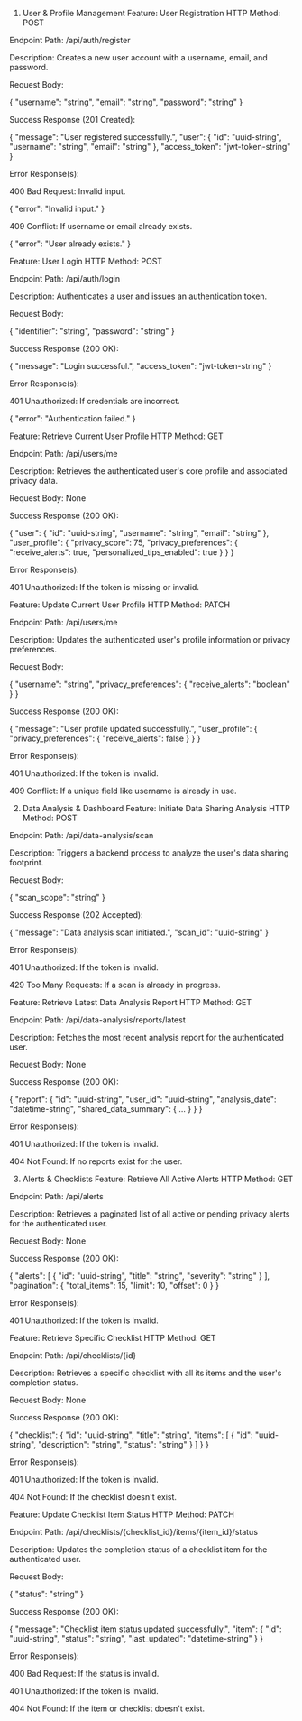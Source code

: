 1. User & Profile Management
Feature: User Registration
HTTP Method: POST

Endpoint Path: /api/auth/register

Description: Creates a new user account with a username, email, and password.

Request Body:

{
  "username": "string",
  "email": "string",
  "password": "string"
}

Success Response (201 Created):

{
  "message": "User registered successfully.",
  "user": {
    "id": "uuid-string",
    "username": "string",
    "email": "string"
  },
  "access_token": "jwt-token-string"
}

Error Response(s):

400 Bad Request: Invalid input.

{
  "error": "Invalid input."
}

409 Conflict: If username or email already exists.

{
  "error": "User already exists."
}

Feature: User Login
HTTP Method: POST

Endpoint Path: /api/auth/login

Description: Authenticates a user and issues an authentication token.

Request Body:

{
  "identifier": "string",
  "password": "string"
}

Success Response (200 OK):

{
  "message": "Login successful.",
  "access_token": "jwt-token-string"
}

Error Response(s):

401 Unauthorized: If credentials are incorrect.

{
  "error": "Authentication failed."
}

Feature: Retrieve Current User Profile
HTTP Method: GET

Endpoint Path: /api/users/me

Description: Retrieves the authenticated user's core profile and associated privacy data.

Request Body: None

Success Response (200 OK):

{
  "user": {
    "id": "uuid-string",
    "username": "string",
    "email": "string"
  },
  "user_profile": {
    "privacy_score": 75,
    "privacy_preferences": {
      "receive_alerts": true,
      "personalized_tips_enabled": true
    }
  }
}

Error Response(s):

401 Unauthorized: If the token is missing or invalid.

Feature: Update Current User Profile
HTTP Method: PATCH

Endpoint Path: /api/users/me

Description: Updates the authenticated user's profile information or privacy preferences.

Request Body:

{
  "username": "string",
  "privacy_preferences": {
    "receive_alerts": "boolean"
  }
}

Success Response (200 OK):

{
  "message": "User profile updated successfully.",
  "user_profile": {
    "privacy_preferences": {
      "receive_alerts": false
    }
  }
}

Error Response(s):

401 Unauthorized: If the token is invalid.

409 Conflict: If a unique field like username is already in use.

2. Data Analysis & Dashboard
Feature: Initiate Data Sharing Analysis
HTTP Method: POST

Endpoint Path: /api/data-analysis/scan

Description: Triggers a backend process to analyze the user's data sharing footprint.

Request Body:

{
  "scan_scope": "string"
}

Success Response (202 Accepted):

{
  "message": "Data analysis scan initiated.",
  "scan_id": "uuid-string"
}

Error Response(s):

401 Unauthorized: If the token is invalid.

429 Too Many Requests: If a scan is already in progress.

Feature: Retrieve Latest Data Analysis Report
HTTP Method: GET

Endpoint Path: /api/data-analysis/reports/latest

Description: Fetches the most recent analysis report for the authenticated user.

Request Body: None

Success Response (200 OK):

{
  "report": {
    "id": "uuid-string",
    "user_id": "uuid-string",
    "analysis_date": "datetime-string",
    "shared_data_summary": { ... }
  }
}

Error Response(s):

401 Unauthorized: If the token is invalid.

404 Not Found: If no reports exist for the user.

3. Alerts & Checklists
Feature: Retrieve All Active Alerts
HTTP Method: GET

Endpoint Path: /api/alerts

Description: Retrieves a paginated list of all active or pending privacy alerts for the authenticated user.

Request Body: None

Success Response (200 OK):

{
  "alerts": [
    {
      "id": "uuid-string",
      "title": "string",
      "severity": "string"
    }
  ],
  "pagination": { "total_items": 15, "limit": 10, "offset": 0 }
}   

Error Response(s):

401 Unauthorized: If the token is invalid.

Feature: Retrieve Specific Checklist
HTTP Method: GET

Endpoint Path: /api/checklists/{id}

Description: Retrieves a specific checklist with all its items and the user's completion status.

Request Body: None

Success Response (200 OK):

{
  "checklist": {
    "id": "uuid-string",
    "title": "string",
    "items": [
      {
        "id": "uuid-string",
        "description": "string",
        "status": "string"
      }
    ]
  }
}

Error Response(s):

401 Unauthorized: If the token is invalid.

404 Not Found: If the checklist doesn't exist.

Feature: Update Checklist Item Status
HTTP Method: PATCH

Endpoint Path: /api/checklists/{checklist_id}/items/{item_id}/status

Description: Updates the completion status of a checklist item for the authenticated user.

Request Body:

{
  "status": "string"
}

Success Response (200 OK):

{
  "message": "Checklist item status updated successfully.",
  "item": {
    "id": "uuid-string",
    "status": "string",
    "last_updated": "datetime-string"
  }
}

Error Response(s):

400 Bad Request: If the status is invalid.

401 Unauthorized: If the token is invalid.

404 Not Found: If the item or checklist doesn't exist.
